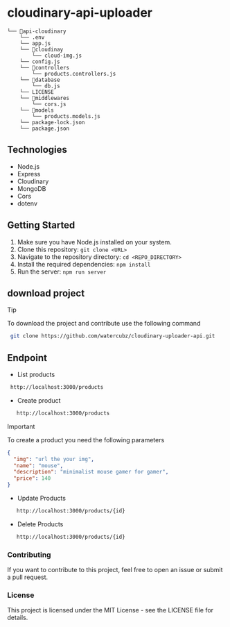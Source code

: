 # cloudinary-api-uploader

```
└── 📁api-cloudinary
    └── .env
    └── app.js
    └── 📁cloudinay
        └── cloud-img.js
    └── config.js
    └── 📁controllers
        └── products.controllers.js
    └── 📁database
        └── db.js
    └── LICENSE
    └── 📁middlewares
        └── cors.js
    └── 📁models
        └── products.models.js
    └── package-lock.json
    └── package.json
```

## Technologies

- Node.js
- Express
- Cloudinary
- MongoDB
- Cors
- dotenv

## Getting Started

1. Make sure you have Node.js installed on your system.
2. Clone this repository: `git clone <URL>`
3. Navigate to the repository directory: `cd <REPO_DIRECTORY>`
4. Install the required dependencies: `npm install`
5. Run the server: `npm run server`

## download project

> [!TIP]
> To download the project and contribute use the following command

```bash
 git clone https://github.com/watercubz/cloudinary-uploader-api.git
```

## Endpoint

- List products

```bash
 http://localhost:3000/products
```

- Create product

```bash
   http://localhost:3000/products
```

> [!IMPORTANT]
> To create a product you need the following parameters

```json
{
  "img": "url the your img",
  "name": "mouse",
  "description": "minimalist mouse gamer for gamer",
  "price": 140
}
```

- Update Products

```bash
   http://localhost:3000/products/{id}
```

- Delete Products

```bash
   http://localhost:3000/products/{id}
```

### Contributing

If you want to contribute to this project, feel free to open an issue or submit a pull request.

### License

This project is licensed under the MIT License - see the LICENSE file for details.
